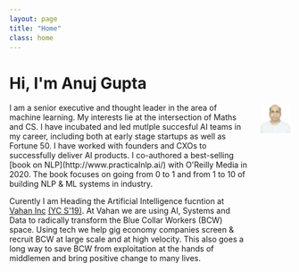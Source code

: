 ```yaml
---
layout: page
title: "Home"
class: home
---
```


# Hi, I'm Anuj Gupta

<div class="columns" markdown="1">

<div class="intro" markdown="1">
I am a senior executive and thought leader in the area of machine learning. My interests lie at the intersection of Maths and CS. I have incubated and led mutlple succesful AI teams in my career, including both at early stage startups as well as Fortune 50. I have worked with founders and CXOs to successfully deliver AI products. I co-authored a best-selling [book on NLP](http://www.practicalnlp.ai/) with O'Reilly Media in 2020. The book focuses on going from 0 to 1 and from 1 to 10 of building NLP & ML systems in industry. 

Curently I am Heading the Artificial Intelligence fucntion at [Vahan Inc](https://vahan.ai/) [(YC S'19)](https://news.crunchbase.com/news/why-yc-went-8725-miles-away-from-mountain-view-to-find-the-next-big-startup/). At Vahan we are using AI, Systems and Data to radically transform the Blue Collar Workers (BCW) space. Using tech we help gig economy companies screen & recruit BCW at large scale and at high velocity. This also goes a long way to save BCW from exploitation at the hands of middlemen and bring positive change to many lives.

<br>
<br>


<!---
I'm faculty at the [Human-Computer Interaction Institute](https://hcii.cmu.edu/) at [Carnegie Mellon University](https://www.cmu.edu/) and an ML researcher at [Apple](https://www.apple.com/) <i class="fab fa-apple"></i>. I design and build interactive systems for visualization and analysis. At CMU, I co-lead the [Data Interaction Group](https://dig.cmu.edu/).

I received my PhD from the [Paul G. Allen School](https://www.cs.washington.edu/) at the [University of Washington](https://www.washington.edu/), where I worked with [Jeff Heer](https://homes.cs.washington.edu/~jheer/) and [Bill Howe](https://homes.cs.washington.edu/~billhowe/) in the [Interactive Data Lab](http://idl.cs.washington.edu/) and the [Database Group](https://db.cs.washington.edu/).

My systems have [won](https://vega.github.io/vega-lite/) [awards](https://uwdata.github.io/draco/) at premier academic venues and are used by the [Python](https://altair-viz.github.io) and [JavaScript](https://vega.github.io/vega-lite/) data science communities.
--->

</div>

<div class="me" markdown="1">
<picture>
  <source srcset='/images/anuj_gupta.webp' type='image/webp' />
  <img
    src='/images/anuj_gupta.jpg'
    alt='Anuj Gupta'>
</picture>

<!---
{:.no-list}
* <a href="mailto:{{ site.email }}">{{ site.email }}</a>
* NSH 2602B
--->

</div>



<!---
During my first year at UW, I received support from the [Fulbright program](https://en.wikipedia.org/wiki/Fulbright_Program). In 2013, I received my B.S. from [Hasso Plattner Institute](https://hpi.de/). I am a scholar of the [German National Academic Foundation](http://www.studienstiftung.de/). I have worked with the [Open Knowledge Foundation](http://www.okfn.org), [Google Research](https://ai.google/research/), and [Microsoft Research](https://www.microsoft.com/en-us/research/group/vibe/). Details are in my [CV]({{ "/cv/" | relative_url }}).
--->


<!---
## Featured Projects

<div class="featured-projects">
  {% assign sorted_projects = site.data.projects | sort: 'highlight' %}
  {% for project in sorted_projects %}
    {% if project.highlight %}
      {% include project.html project=project %}
    {% endif %}
  {% endfor %}
</div>
<a href="{{ "/projects/" | relative_url }}" class="button">
  <i class="fas fa-chevron-circle-right"></i>
  Show More Projects
</a>
--->


<!---
## Featured Publications

<div class="featured-publications">
  {% assign sorted_publications = site.publications | sort: 'year' | reverse %}
  {% for pub in sorted_publications %}
    {% if pub.highlight %}
      <a href="{{ pub.pdf }}" class="publication">
        <strong>{{ pub.title }}</strong>
        <span class="authors">{% for author in pub.authors %}{{ author }}{% unless forloop.last %}, {% endunless %}{% endfor %}</span>.
        <i>{% if pub.venue %}{{ pub.venue }}, {% endif %}{{ pub.year }}</i>.
        {% for award in pub.awards %}<br/><span class="award"><i class="fas fa-{% if award == "Best Paper Award" %}trophy{% else %}award{% endif %}" aria-hidden="true"></i> {{ award }}</span>{% endfor %}
      </a>
    {% endif %}
  {% endfor %}
</div>

<a href="{{ "/publications/" | relative_url }}" class="button">
  <i class="fas fa-chevron-circle-right"></i>
  Show All Publications
</a>
--->


<!---
<div class="news-travel" markdown="1">

<div class="news" markdown="1">
## Latest News

<ul>
{% for news in site.data.news limit:10 %}
  {% include news.html news=news %}
{% endfor %}
</ul>

</div>
-->

<!---
<div class="travel" markdown="1">
## Latest Travel

<table>
<tbody>
{% assign future_travel = site.data.travel | where_exp:'item','item.start == null' %}
{% for travel in future_travel %}
  {% include travel.html travel=travel %}
{% endfor %}
{% assign sorted_travel = site.data.travel | where_exp:'item','item.start' | sort: 'start' | reverse %}
{% for travel in sorted_travel limit:10 %}
  {% include travel.html travel=travel %}
{% endfor %}
</tbody>
</table>

</div>
-->

</div>
